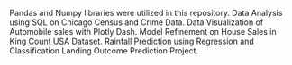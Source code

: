 Pandas and Numpy libraries were utilized in this repository. 
Data Analysis using SQL on Chicago Census and Crime Data. 
Data Visualization of Automobile sales with Plotly Dash. 
Model Refinement on House Sales in King Count USA Dataset. 
Rainfall Prediction using Regression and Classification
Landing Outcome Prediction Project.